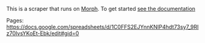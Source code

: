 This is a scraper that runs on [Morph](https://morph.io). To get started [see the documentation](https://morph.io/documentation)

Pages: https://docs.google.com/spreadsheets/d/1C0FFS2EJYnnKNIP4hdt73sy7_9RIz70IvsYKoEt-Ebk/edit#gid=0
